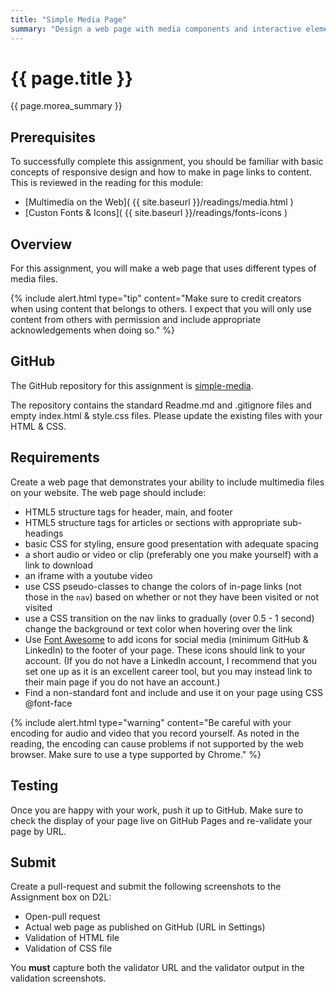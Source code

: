 ```yaml
---
title: "Simple Media Page"
summary: "Design a web page with media components and interactive elements."
---
```


# {{ page.title }}
{{ page.morea_summary }}

## Prerequisites
To successfully complete this assignment, you should be familiar with basic concepts of responsive design and how to make in page links to content.  This is reviewed in the reading for this module:
- [Multimedia on the Web]( {{ site.baseurl }}/readings/media.html )
- [Custon Fonts & Icons]( {{ site.baseurl }}/readings/fonts-icons )

## Overview
For this assignment, you will make a web page that uses different types of media files.

{% include alert.html type="tip"
    content="Make sure to credit creators when using content that belongs to others. I expect that you will only use content from others with permission and include appropriate acknowledgements when doing so."
%}

## GitHub
The GitHub repository for this assignment is [simple-media]( https://classroom.github.com/a/JGwA4mKQ ).

The repository contains the standard Readme.md and .gitignore files and empty index.html & style.css files.  Please update the existing files with your HTML & CSS.


## Requirements
Create a web page that demonstrates your ability to include multimedia files on your website. The web page should include:

- HTML5 structure tags for header, main,  and footer
- HTML5 structure tags for articles or sections with appropriate sub-headings
- basic CSS for styling, ensure good presentation with adequate spacing
- a short audio or video or clip (preferably one you make yourself) with a link to download
- an iframe with a youtube video
- use CSS pseudo-classes to change the colors of in-page links (not those in the `nav`) based on whether or not they have been visited or not visited
- use a CSS transition on the nav links to gradually (over 0.5 - 1 second) change the background or text color when hovering over the link
- Use [Font Awesome](http://fontawesome.io/) to add icons for social media (minimum GitHub & LinkedIn) to the footer of your page.  These icons should link to your account. (If you do not have a LinkedIn account, I recommend that you set one up as it is an excellent career tool, but you may instead link to their main page if you do not have an account.)
- Find a non-standard font and include and use it on your page using CSS @font-face

{% include alert.html type="warning"
    content="Be careful with your encoding for audio and video that you record yourself. As noted in the reading, the encoding can cause problems if not supported by the web browser. Make sure to use a type supported by Chrome."
%}


## Testing
Once you are happy with your work, push it up to GitHub.  Make sure to check the display of your page live on GitHub Pages and re-validate your page by URL.


## Submit
Create a pull-request and submit the following screenshots to the Assignment box on D2L:

- Open-pull request
- Actual web page as published on GitHub (URL in Settings)
- Validation of HTML file
- Validation of CSS file

You __must__ capture both the validator URL and the validator output in the validation screenshots.
